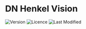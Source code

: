 # DN Henkel Vision
![Version](https://img.shields.io/badge/version-1.0-blue) ![Licence](https://img.shields.io/badge/license-All%20rights%20reserved-red) ![Last Modified](https://img.shields.io/badge/last%20modified-2021--05--06-yellow)
